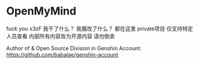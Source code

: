 # OpenMyMind
fuck you x3zF
我干了什么？
我魔改了什么？
都在这里 
private项目
仅支持特定人员查看
内部所有内容皆为开源内容
请勿倒卖

Author of & Open Source Division in Genshin Account: https://github.com/babalae/genshin-account
